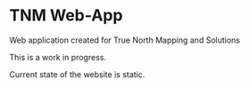 # TNM Web-App
Web application created for True North Mapping and Solutions

This is a work in progress.

Current state of the website is static.
